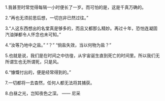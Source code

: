 1.我甚至时常觉得每隔一小时便长了一岁。而可怕的是，这是千真万确的。

2.“再也无须前思后想，一切岂非已然过往。”

3.“人这东西想出的名堂真是够多的，而且又都那么精妙。再过十年，恐怕连凝固汽油弹都令人怀念也未可知。”

4.“汝等乃地中之盐。”
  “？”
  “倘盐失效，当以何物为盐？”

5.也就是说，我们是在时间之中彷徨，从宇宙诞生直到死亡的时间里。所以我们无所谓生也无所谓死，只是风。

6.“慷慨付出的，便是经常得到的。”

7.一切都将一去杳然，任何人都无法将其捕获。

8.白昼之光，岂知夜色之深。                           ——  尼采
